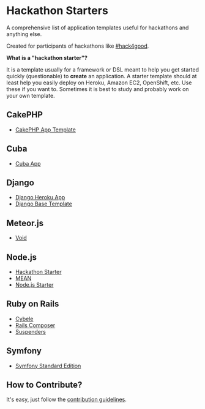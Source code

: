 # Hackathon Starters

A comprehensive list of application templates useful for hackathons and anything else.

Created for participants of hackathons like <a href='http://hack4good.io' target='_blank'>#hack4good</a>.

**What is a "hackathon starter"?**

It is a template usually for a framework or DSL meant to help you get started quickly (questionable) to **create** an application.
A starter template should at least help you easily deploy on Heroku, Amazon EC2, OpenShift, etc.
Use these if you want to. Sometimes it is best to study and probably work on your own template.

## CakePHP

* <a href='https://github.com/FriendsOfCake/app-template' target='_blank'>CakePHP App Template</a>

## Cuba

* <a href='https://github.com/citrusbyte/cuba-app' target='_blank'>Cuba App</a>

## Django

* <a href='https://github.com/etianen/django-herokuapp' target='_blank'>Django Heroku App</a>
* <a href='https://github.com/xenith/django-base-template' target='_blank'>Django Base Template</a>

## Meteor.js

* <a href='https://github.com/SachaG/Void' target='_blank'>Void</a>

## Node.js

* <a href='https://github.com/sahat/hackathon-starter' target='_blank'>Hackathon Starter</a>
* <a href='http://mean.io' target='_blank'>MEAN</a>
* <a href='https://github.com/gravityonmars/nodejs-starter' target='_blank'>Node.js Starter</a>

## Ruby on Rails

* <a href='https://github.com/lab2023/cybele' target='_blank'>Cybele</a>
* <a href='https://github.com/RailsApps/rails-composer' target='_blank'>Rails Composer</a>
* <a href='https://github.com/thoughtbot/suspenders' target='_blank'>Suspenders</a>

## Symfony

* <a href='https://github.com/symfony/symfony-standard' target='_blank'>Symfony Standard Edition</a>


## How to Contribute?

It's easy, just follow the [contribution guidelines](https://github.com/geekcamp-ph/hackathon-starters/blob/master/CONTRIBUTING.md).
